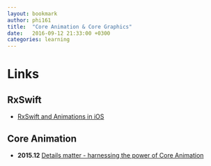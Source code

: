 ```yaml
---
layout: bookmark
author: phi161
title:  "Core Animation & Core Graphics"
date:   2016-09-12 21:33:00 +0300
categories: learning
---
```


# Links

## RxSwift

* [RxSwift and Animations in iOS](https://www.toptal.com/ios/rxswift-animations-ios)


## Core Animation

* **2015.12** [Details matter - harnessing the power of Core Animation](http://merowing.info/2015/12/details-matter---harnessing-the-power-of-coreanimation/)
